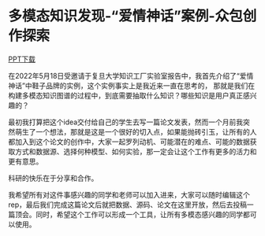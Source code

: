 # 多模态知识发现-“爱情神话”案例-众包创作探索

[PPT下载](https://github.com/wangmengsd/BforBusy/blob/main/%E4%B8%9C%E5%8D%97%E5%A4%A7%E5%AD%A6%E7%8E%8B%E8%90%8C-%E5%A4%8D%E6%97%A6%E5%A4%A7%E5%AD%A6%E7%9F%A5%E8%AF%86%E5%B7%A5%E5%8E%82%E5%AE%9E%E9%AA%8C%E5%AE%A4%E6%8A%A5%E5%91%8A.pdf)

在2022年5月18日受邀请于复旦大学知识工厂实验室报告中，我首先介绍了“爱情神话”中鞋子品牌的实例，这个实例事实上是我近来一直在思考的，
那就是我们在构建多模态知识图谱的过程中，到底需要抽取什么知识？哪些知识是用户真正感兴趣的？

最初我打算把这个idea交付给自己的学生去写一篇论文发表，然而一个月前我突然萌生了一个想法，那就是这是一个很好的切入点，如果能抛砖引玉，让所有的人都加入到这个论文的创作中，大家一起罗列动机、可能潜在的难点、可能的数据获取方式和数据源、选择何种模型、如何实验，那一定会让这个工作有更多的活力和更有意思。

科研的快乐在于分享和合作。

我希望所有对这件事感兴趣的同学和老师可以加入进来，大家可以随时编辑这个rep，最后我们完成这篇论文后就把数据、源码、论文在这里开放，然后去投稿一篇顶会。同时，希望这个工作可以形成一个工具，让所有多模态感兴趣的同学都可以使用。
